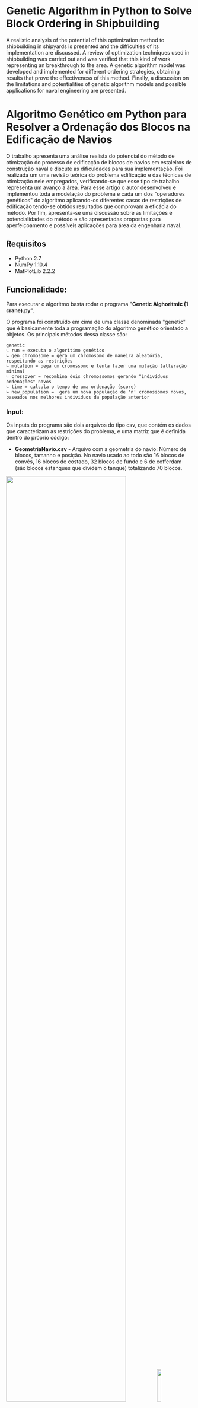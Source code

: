 # Genetic Algorithm in Python to Solve Block Ordering in Shipbuilding

A realistic analysis of the potential of this optimization method to shipbuilding in shipyards is presented and the difficulties of its implementation are discussed. A review of optimization techniques used in shipbuilding was carried out and was verified that this kind of work representing an breakthrough to the area. A genetic algorithm model was developed and implemented for different ordering strategies, obtaining results that prove the effectiveness of this method. Finally, a discussion on the limitations and potentialities of genetic algorithm models and possible applications for naval engineering are presented.

# Algoritmo Genético em Python para Resolver a Ordenação dos Blocos na Edificação de Navios

O trabalho apresenta uma análise realista do potencial do método de otimização do processo de edificação de blocos de navios em estaleiros de construção naval e discute as dificuldades para sua implementação. Foi realizada um uma revisão teórica do problema edificação e das técnicas de otimização nele empregados, verificando-se que esse tipo de trabalho representa um avanço a área. Para esse artigo o autor desenvolveu e implementou toda a modelação do problema e cada um dos "operadores genéticos" do algoritmo aplicando-os diferentes casos de restrições de edificação tendo-se obtidos resultados que comprovam a eficácia do método. Por fim, apresenta-se uma discussão sobre as limitações e potencialidades do método e são apresentadas propostas para aperfeiçoamento e possíveis aplicações para área da engenharia naval.

## Requisitos

* Python 2.7 
* NumPy 1.10.4
* MatPlotLib 2.2.2 

## Funcionalidade:

Para executar o algoritmo basta rodar o programa "**Genetic Alghoritmic (1 crane).py**". 

O programa foi construído em cima de uma classe denominada "genetic" que é basicamente toda a programação do algoritmo genético orientado a objetos. Os principais métodos dessa classe são:
```
genetic
∟ run = executa o algorítimo genético
∟ gen_chromosome = gera um chromosomo de maneira aleatória, respeitando as restrições
∟ mutation = pega um cromossomo e tenta fazer uma mutação (alteração minima)
∟ crossover = recombina dois chromossomos gerando "indivíduos ordenações" novos
∟ time = calcula o tempo de uma ordenação (score)
∟ new_population =  gera um nova população de 'n' cromossomos novos, baseados nos melhores individuos da população anterior
```

### Input:
Os inputs do programa são dois arquivos do tipo csv, que contém os dados que caracterizam as restrições do problema, e uma matriz que é definida dentro do próprio código:

* **GeometriaNavio.csv** - Arquivo com a geometria do navio: Número de blocos, tamanho e posição. No navio usado ao todo são 16 blocos
de convés, 16 blocos de costado, 32 blocos de fundo e 6 de cofferdam (são blocos estanques que dividem o tanque) totalizando 70 blocos.

<p float="left" >
<img src="https://github.com/Lucas-Armand/genetic-algorithm/blob/master/img/ship.png" width="80%">
<img src="https://github.com/Lucas-Armand/genetic-algorithm/blob/master/img/ship_blocks.png" width="15%">
</p>

* **EstructuralLoP.csv** - Arquivo com as relações de precedência entre os blocos. Restrições físicas. O esquema a seguir representa as restrições utilizadas na implementação. Os blocos mais abaixo são blocos de fundo, os blocos na meia altura são blocos de costado ou de cofferdam e os blocos mais acima do esquema são blocos de topo. É possível perceber oito "grupos de blocos" que são interconectados entre si, na embarcação eles correspondem ao chamados "anéis gigantes", cada anel gigante possui dois blocos de topo (que são suportados pelos blocos de costado), dois blocos de costado (que são suportados pelo blocos do fundo, mas que só podem ser fixados depois do bloco de cofferdam se existir), alguns anéis tem um bloco de cofferdam e por fim (sustentando todos os blocos a cima) os quatro blocos de fundo.  

<img src="https://github.com/Lucas-Armand/genetic-algorithm/blob/master/img/ordenation.png"/>

* Matriz de correlação entre tempos de edificação: Representa interações positivas e negativas nos recursos utilizados para a construção dos blocos. Nas imagens a seguir temos um exemplo de Matriz de correlação e um esquema representando as etapas de construção de dois blocos de um navio, aonde a última etapa é edificação e, dependendo da ordem em que eles são feitos, a edificação de um pode ser feita imediatamente após a do outro, ou será necessário esperar um tempo para o termino das etapas anteriores (esse efeito que os fatores de correlação pretendem capturar).

<p float="left" >
<img src="https://github.com/Lucas-Armand/genetic-algorithm/blob/master/img/time_correlation_matrix.png" width="45%">
<img src="https://github.com/Lucas-Armand/genetic-algorithm/blob/master/img/blocks_const.png" width="45%">
</p>

### Output:

Os resultados do programa são apresentados por geração. Em cada geração o programa imprime na tela  pelo o tempo total de construção do návio da melhor ordenação obtida pelo programa (naquela geração), ou seja, os valores mostram, geração á geração, a convergência para o resultado ótimo do problema:
<img src="https://github.com/Lucas-Armand/genetic-algorithm/blob/master/img/terminal.png" width="80%">

### Visualização dos resultados:

O resultado (cromossomo) é a sequencia dos "id"s dos blocos em ordem de edificação, mas como a forma como a resposta é construída torna a de difícil compreensão  eu criei dois modos de visualização dessas respostas:

<p float="left" >
<img src="https://github.com/Lucas-Armand/genetic-algorithm/blob/master/img/test.gif" width="45%">
<img src="https://github.com/Lucas-Armand/genetic-algorithm/blob/master/img/test1.png" width="45%">
</p>

As duas imagens acima são representações de uma mesma ordenação (ordenação e construção piramidal partindo do centro), o gráfico em calor tenta sintetizar em uma representação estática a sequência representada na animação através de uma escala de cor.  

Para gerar as visualizações acima, basta usar os programas a seguir e entrar com a ordenação desejada:
 * [3DcolorShip](https://github.com/Lucas-Armand/genetic-algorithm/blob/master/vis/3DcolorShip.py)
 * [3DsequenceShip](https://github.com/Lucas-Armand/genetic-algorithm/blob/master/vis/3DsequenceShip.py)

